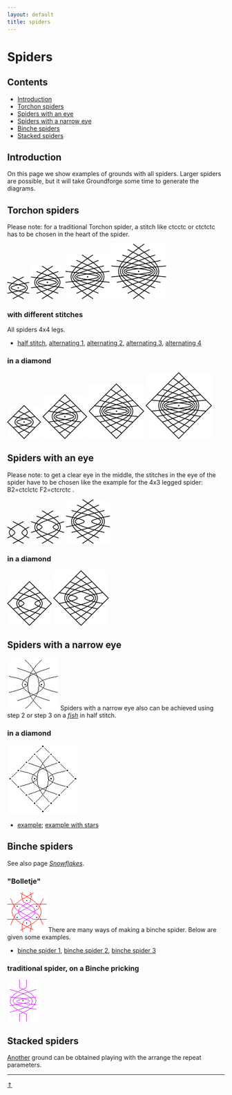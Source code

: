 ```yaml
---
layout: default
title: spiders
---
```


# Spiders

## Contents
* [Introduction](#introduction)
* [Torchon spiders](#torchon-spiders)
* [Spiders with an eye](#spiders-with-an-eye)
* [Spiders with a narrow eye](#spiders-with-a-narrow-eye)
* [Binche spiders](#binche-spiders)
* [Stacked spiders](#stacked-spiders)
     
## Introduction
On this page we show examples of grounds with all spiders. Larger spiders are possible, but it will take Groundforge some time to generate the diagrams.               

## Torchon spiders
Please note: for a traditional Torchon spider, a stitch like <span class="stch">ctcctc</span> or <span class="stch">ctctctc</span> has to be chosen in the heart of the spider.

[![4x2 legs][p-s-4x2]][T-ST2]  [![4x3 legs][p-s-4x3]][T-ST3]  [![4x4 legs][p-s-4x4]][T-ST4]  [![4x5 legs][p-s-4x5]][T-ST5]

### with different stitches
All spiders 4x4 legs.          
* [half stitch][T-half], [alternating 1][T-alt1], [alternating 2][T-alt2], [alternating 3][T-alt3], [alternating 4][T-alt4]

### in a diamond
[![4x2 legs][p-r-4x2]][T-SQ2]  [![4x3 legs][p-r-4x3]][T-SQ3]  [![4x4 legs][p-r-4x4]][T-SQ4]  [![4x5 legs][p-r-4x5]][T-SQ5]

[p-s-4x2]: ../images/spiders/s-4x2.png "4x2 legs"
[p-s-4x3]: ../images/spiders/s-4x3.png "4x3 legs"
[p-s-4x4]: ../images/spiders/s-4x4.png "4x4 legs"
[p-s-4x5]: ../images/spiders/s-4x5.png "4x5 legs"
[p-r-4x2]: ../images/spiders/r-4x2.png "4x2 legs, in ring" 
[p-r-4x3]: ../images/spiders/r-4x3.png "4x3 legs, in ring"
[p-r-4x4]: ../images/spiders/r-4x4.png "4x4 legs, in ring"
[p-r-4x5]: ../images/spiders/r-4x5.png "4x5 legs, in ring"


[T-ST2]: /GroundForge/tiles?whiting=F2_P178&patchWidth=12&patchHeight=15&b1=ctcctc&a2=ctcll&c2=ctcrr&b3=ctctt&d3=ctc&a4=ctc&c4=ctc&tile=-5--,B-C-,-5-5,5-5-&footsideStitch=ctctt&tileStitch=ctc&headsideStitch=ctctt&shiftColsSW=-2&shiftRowsSW=4&shiftColsSE=2&shiftRowsSE=4
[T-ST3]: /GroundForge/tiles?whiting=E4_P158&patchWidth=12&patchHeight=15&b1=ctcctc&a2=ctc&c2=ctc&d2=ctcrr&f2=ctcll&a3=ctcll&b3=ctc&c3=ctcrr&e3=ctc&b4=ctctt&d4=ctc&e4=ctc&f4=ctc&a5=ctc&c5=ctc&d5=ctc&f5=ctc&tile=-5----,B-CD-A,256-5-,-5-535,5-56-2&footsideStitch=ctctt&tileStitch=ctc&headsideStitch=ctctt&shiftColsSW=-3&shiftRowsSW=5&shiftColsSE=3&shiftRowsSE=5
[T-ST4]: /GroundForge/tiles?patchWidth=12&patchHeight=16&b1=ctcttcc&a2=ctc&c2=ctc&d2=ctc&e2=ctcrr&g2=ctcll&h2=ctc&a3=ctc&b3=ctc&c3=ctc&d3=ctcrr&f3=ctc&h3=ctcll&a4=ctcll&b4=ctc&c4=ctcrr&e4=ctc&f4=ctc&g4=ctc&b5=ctctt&d5=ctc&e5=ctc&f5=ctc&g5=ctc&h5=ctc&a6=ctc&c6=ctc&d6=ctc&e6=ctc&g6=ctc&h6=ctc&tile=-5------,B-CDD-AA,2566-5-2,256-535-,-5-56325,5-566-22&footsideStitch=ctctt&tileStitch=ctc&headsideStitch=ctctt&shiftColsSW=-4&shiftRowsSW=6&shiftColsSE=4&shiftRowsSE=6
[T-ST5]: /GroundForge/tiles?patchWidth=18&patchHeight=15&b1=ctcttctc&a2=ctc&c2=ctc&d2=ctc&e2=ctc&f2=ctcrr&h2=ctcll&i2=ctc&j2=ctc&a3=ctc&b3=ctc&c3=ctc&d3=ctc&e3=ctcrr&g3=ctc&i3=ctcll&j3=ctc&a4=ctc&b4=ctc&c4=ctc&d4=ctcrr&f4=ctc&g4=ctc&h4=ctc&j4=ctcll&a5=ctcll&b5=ctc&c5=ctcrr&e5=ctc&f5=ctc&g5=ctc&h5=ctc&i5=ctc&b6=ctctt&d6=ctc&e6=ctc&f6=ctc&g6=ctc&h6=ctc&i6=ctc&j6=ctc&a7=ctc&c7=ctc&d7=ctc&e7=ctc&f7=ctc&h7=ctc&i7=ctc&j7=ctc&tile=-5--------,B-CDDD-AAA,25666-5-22,2566-535-2,256-56325-,-5-5663225,5-5666-222&footsideStitch=ctctt&tileStitch=ctc&headsideStitch=ctctt&shiftColsSW=-5&shiftRowsSW=7&shiftColsSE=5&shiftRowsSE=7

[T-SQ2]: /GroundForge/tiles?patchWidth=12&patchHeight=12&a1=ctctctc&d1=ctct&b2=ctcr&c2=ctct&d2=ctc&e2=ctct&f2=ctcl&a3=ctct&b3=ctct&c3=ctc&e3=ctc&f3=ctct&tile=5--5--,-C632B,566-22&footsideStitch=ctctt&tileStitch=ctct&headsideStitch=ctctt&shiftColsSW=-3&shiftRowsSW=3&shiftColsSE=3&shiftRowsSE=3
[T-SQ5]: /GroundForge/tiles?patchWidth=20&patchHeight=20&a1=ctctctc&g1=ctct&b2=ctc&c2=ctc&d2=ctc&e2=ctc&f2=lctct&g2=ctc&h2=rctct&i2=ctc&j2=ctc&k2=ctc&l2=ctc&a3=ctc&b3=ctc&c3=ctc&d3=ctc&e3=lctct&f3=ctc&g3=ctc&h3=ctc&i3=rctct&j3=ctc&k3=ctc&l3=ctc&a4=ctc&b4=ctc&c4=ctc&d4=lctct&e4=ctc&f4=ctc&g4=ctc&h4=ctc&i4=ctc&j4=rctct&k4=ctc&l4=ctc&a5=ctc&b5=ctc&c5=lctct&d5=ctc&e5=ctc&f5=ctc&g5=ctc&h5=ctc&i5=ctc&j5=ctc&k5=rctct&l5=ctc&a6=ctc&b6=lctct&c6=ctc&d6=ctc&e6=ctc&f6=ctc&h6=ctc&i6=ctc&j6=ctc&k6=ctc&l6=rctct&tile=5-----5-----,-CDDD632AAAB,566666322222,566666322222,566666322222,566666-22222&footsideStitch=ctctt&tileStitch=ctc&headsideStitch=ctctt&shiftColsSW=-6&shiftRowsSW=6&shiftColsSE=6&shiftRowsSE=6
[T-SQ3]: /GroundForge/tiles?patchWidth=15&patchHeight=15&e1=ctct&a1=ctct&h2=ct&g2=ctc&f2=ctcr&e2=ctc&d2=ctcl&c2=ctc&b2=ct&h3=ctc&g3=ctcr&f3=ctc&e3=tct&d3=ctc&c3=ctcl&b3=ctc&a3=ct&h4=ctct&g4=ctc&f4=rct&d4=lct&c4=ctc&b4=ctct&a4=ctc&tile=5---5---,-CD632AB,56663222,5666-222&footsideStitch=ctctt&tileStitch=ctc&headsideStitch=ctctt&shiftColsSW=-4&shiftRowsSW=4&shiftColsSE=4&shiftRowsSE=4&a3=ct&h4=rctct&g4=ctc&f4=rct&d4=lct&c4=ctc&b4=ctct&a4=ctc&tile=5---5---,-CD632AB,56663222,5666-222&tileStitch=ctc&shiftColsSW=-4&shiftRowsSW=4&shiftColsSE=4&shiftRowsSE=4
[T-SQ4]: /GroundForge/tiles?patchWidth=20&patchHeight=20&f1=ctct&a1=ctcc&j2=rct&i2=ctc&h2=rct&g2=ctcr&f2=tct&e2=ctcl&d2=lct&c2=ctc&b2=lct&j3=ctc&i3=rct&h3=ctcr&g3=rct&f3=ctc&e3=lct&d3=ctcl&c3=lct&b3=ctc&a3=ct&j4=rct&i4=ctcr&h4=rct&g4=ctc&f4=tct&e4=ctc&d4=lct&c4=ctcl&b4=lct&a4=ctc&j5=ctcr&i5=rct&h5=ctc&g5=rct&e5=lct&d5=ctc&c5=lct&b5=ctcl&a5=lct&tile=5----5----,-CDD632AAB,5666632222,5666632222,56666-2222&footsideStitch=ctctt&tileStitch=ctc&headsideStitch=ctctt&shiftColsSW=-5&shiftRowsSW=5&shiftColsSE=5&shiftRowsSE=5

[T-half]: /GroundForge/tiles?patchWidth=12&patchHeight=16&b1=ctctct&h2=ct&g2=ctll&e2=ctrr&d2=ct&c2=ct&a2=ct&h3=ctll&f3=ct&d3=ctrr&c3=ct&b3=ct&a3=ct&g4=ct&f4=ct&e4=ct&c4=ctrr&b4=ct&a4=ctll&h5=ct&g5=ct&f5=ct&e5=ct&d5=ct&b5=cttt&h6=ct&g6=ct&e6=ct&d6=ct&c6=ct&a6=ct&tile=-5------,B-CDD-AA,2566-5-2,256-535-,-5-56325,5-566-22&footsideStitch=ctctt&tileStitch=ctc&headsideStitch=ctctt&shiftColsSW=-4&shiftRowsSW=6&shiftColsSE=4&shiftRowsSE=6
[T-alt1]: /GroundForge/tiles?patchWidth=12&patchHeight=16&b1=ctctct&h2=ctct&g2=ctll&e2=ctrr&d2=ctct&c2=ct&a2=ct&h3=ctll&f3=ct&d3=ctrr&c3=ctct&b3=ct&a3=ctct&g4=ct&f4=ctct&e4=ct&c4=ctrr&b4=ctct&a4=ctll&h5=ct&g5=ctct&f5=ct&e5=ctct&d5=ct&b5=cttt&h6=ctct&g6=ct&e6=ct&d6=ctct&c6=ct&a6=ct&tile=-5------,B-CDD-AA,2566-5-2,256-535-,-5-56325,5-566-22&footsideStitch=ctctt&tileStitch=ctc&headsideStitch=ctctt&shiftColsSW=-4&shiftRowsSW=6&shiftColsSE=4&shiftRowsSE=6
[T-alt2]: /GroundForge/tiles?patchWidth=12&patchHeight=16&b1=ctctct&h2=ct&g2=ctctll&e2=ctctrr&d2=ct&c2=ctct&a2=ctct&h3=ctctll&f3=ctct&d3=ctctrr&c3=ct&b3=ctct&a3=ct&g4=ctct&f4=ct&e4=ctct&c4=ctctrr&b4=ct&a4=ctctll&h5=ctct&g5=ct&f5=ctct&e5=ct&d5=ctct&b5=ctcttt&h6=ct&g6=ctct&e6=ctct&d6=ct&c6=ctct&a6=ctct&tile=-5------,B-CDD-AA,2566-5-2,256-535-,-5-56325,5-566-22&footsideStitch=ctctt&tileStitch=ctc&headsideStitch=ctctt&shiftColsSW=-4&shiftRowsSW=6&shiftColsSE=4&shiftRowsSE=6
[T-alt3]: /GroundForge/tiles?patchWidth=12&patchHeight=16&b1=ctctct&h2=ct&g2=ctctll&e2=ctctrr&d2=ct&c2=ctct&a2=ctct&h3=ctll&f3=ct&d3=ctrr&c3=ctct&b3=ct&a3=ctct&g4=ctct&f4=ct&e4=ctct&c4=ctctrr&b4=ct&a4=ctctll&h5=ct&g5=ctct&f5=ct&e5=ctct&d5=ct&b5=cttt&h6=ct&g6=ctct&e6=ctct&d6=ct&c6=ctct&a6=ctct&tile=-5------,B-CDD-AA,2566-5-2,256-535-,-5-56325,5-566-22&footsideStitch=ctctt&tileStitch=ctc&headsideStitch=ctctt&shiftColsSW=-4&shiftRowsSW=6&shiftColsSE=4&shiftRowsSE=6
[T-alt4]: /GroundForge/tiles?patchWidth=12&patchHeight=16&b1=ctctct&h2=ctct&g2=ctll&e2=ctrr&d2=ctct&c2=ct&a2=ct&h3=ctctll&f3=ctct&d3=ctctrr&c3=ct&b3=ctct&a3=ct&g4=ct&f4=ctct&e4=ct&c4=ctrr&b4=ctct&a4=ctll&h5=ctct&g5=ct&f5=ctct&e5=ct&d5=ctct&b5=ctcttt&h6=ctct&g6=ct&e6=ct&d6=ctct&c6=ct&a6=ct&tile=-5------,B-CDD-AA,2566-5-2,256-535-,-5-56325,5-566-22&footsideStitch=ctctt&tileStitch=ctc&headsideStitch=ctctt&shiftColsSW=-4&shiftRowsSW=6&shiftColsSE=4&shiftRowsSE=6

    
## Spiders with an eye
Please note: to get a clear eye in the middle, the stitches in the eye of the spider have to be chosen like the example for the 4x3 legged spider: <span class="stch">B2=ctclctc F2=ctcrctc </span>.

[![4x2 legs][p-se-4x2]][T-SH2]  [![4x3 legs][p-se-4x3]][T-SH3]  [![4x4 legs][p-se-4x4]][T-SH4]

### in a diamond
[![4x3 legs][p-re-4x3]][T-SHQ3]  [![4x4 legs][p-re-4x4]][T-SHQ4]

[p-se-4x2]: ../images/spiders/se-4x2.png "4x2, with eye"
[p-se-4x3]: ../images/spiders/se-4x3.png "4x3, with eye"
[p-se-4x4]: ../images/spiders/se-4x4.png "4x4, with eye"
[p-re-4x3]: ../images/spiders/re-4x3.png "4x3, with eye, in ring"
[p-re-4x4]: ../images/spiders/re-4x4.png "4x4, with eye, in ring"


[T-SH2]: /GroundForge/tiles?patchWidth=8&patchHeight=8&a1=rctclctcrr&c1=lctcrctcll&b2=ctc&d2=ctct&tile=5-5-,-5-5&footsideStitch=ctctt&tileStitch=ctc&headsideStitch=ctctt&shiftColsSW=-2&shiftRowsSW=2&shiftColsSE=2&shiftRowsSE=2
[T-SH3]: /GroundForge/tiles?patchWidth=16&patchHeight=16&a1=ctc&c1=ctc&e1=ctc&b2=ctclctc&f2=ctcrctc&a3=ctc&c3=ctcrr&e3=ctcll&b4=ctcrr&d4=ctc&f4=ctcll&a5=ctctt&c5=ctc&e5=ctc&tile=5-5-5-,-5---5,5-C-B-,-5-5-5,5-5-5-&footsideStitch=ctctt&tileStitch=ctc&headsideStitch=ctctt&shiftColsSW=-3&shiftRowsSW=5&shiftColsSE=3&shiftRowsSE=5
[T-SH4]: /GroundForge/tiles?patchWidth=19&patchHeight=19&a1=ctc&c1=ctc&d1=ctc&f1=ctc&g1=ctc&b2=ctclctc&h2=ctcrctc&a3=ctc&c3=ctc&d3=ctcrr&f3=ctcll&g3=ctc&b4=ctc&c4=ctcrr&e4=ctc&g4=ctcll&h4=ctc&a5=ctc&b5=ctcrr&d5=ctc&e5=ctc&f5=ctc&h5=ctcll&a6=ctctt&c6=ctc&d6=ctc&f6=ctc&g6=ctc&tile=5-25-56-,-5-----5,5-CD-AB-,-56-5-25,56-535-2,5-56-25-&footsideStitch=ctctt&tileStitch=ctc&headsideStitch=ctctt&shiftColsSW=-4&shiftRowsSW=6&shiftColsSE=4&shiftRowsSE=6

[T-SHQ3]: /GroundForge/tiles?patchWidth=15&patchHeight=15&b1=ctclctc&e1=ctct&h1=ctcrctc&a2=ctc&c2=ctc&d2=lctct&e2=ctc&f2=rctct&g2=ctc&b3=ctc&c3=lctct&d3=ctc&f3=ctc&g3=rctct&h3=ctc&a4=ctc&b4=lctct&c4=ctc&e4=ctc&g4=ctc&h4=rctct&tile=-5--5--5,5-C632B-,-566-225,566-5-22&footsideStitch=ctctt&tileStitch=ctc&headsideStitch=ctctt&shiftColsSW=-4&shiftRowsSW=4&shiftColsSE=4&shiftRowsSE=4
[T-SHQ4]: /GroundForge/tiles?patchWidth=20&patchHeight=20&b1=lctcl&f1=ctct&j1=rctcr&a2=ctc&c2=ctc&d2=ctc&e2=lctct&f2=ctc&g2=rctct&h2=ctc&i2=ctc&b3=ctc&c3=ctc&d3=lctct&e3=ctc&f3=ctc&g3=ctc&h3=rctct&i3=ctc&j3=ctc&a4=ctc&b4=ctc&c4=lctct&d4=ctc&e4=ctc&g4=ctc&h4=ctc&i4=rctct&j4=ctc&a5=ctc&b5=lctct&c5=ctc&d5=ctc&f5=ctc&h5=ctc&i5=ctc&j5=rctct&tile=-5---5---5,5-CD632AB-,-566632225,56666-2222,5666-5-222&footsideStitch=ctctt&tileStitch=ctc&headsideStitch=ctctt&shiftColsSW=-5&shiftRowsSW=5&shiftColsSE=5&shiftRowsSE=5

## Spiders with a narrow eye
[![spider with narrow eye][p-sp-narrow-eye]][t-sp-narrow-eye]
Spiders with a narrow eye also can be achieved using <span class="elem">step 2</span> or <span class="elem">step 3</span> on a [_fish_][page-dr-fish] in <span class="stch">half stitch</span>.
<p style="clear: both"></p>

[p-sp-narrow-eye]: ../images/spiders/g-sn3.png?align=left "spider with a narrow eye" 
[t-sp-narrow-eye]: /GroundForge/tiles?patchWidth=16&patchHeight=16&a1=ctc&b1=ctc&d1=ctc&e1=ctc&f1=ctc&a2=ctc&e2=ctc&a3=ctc&b3=ctc&d3=ctc&e3=ctc&f3=ctc&a4=ctcrr&c4=ttctc&e4=ctcll&b5=ctc&d5=ctc&f5=ctctt&tile=86-215,4---7-,1C-B83,7-5-4-,-5-5-5&footsideStitch=ctctt&tileStitch=ctc&headsideStitch=ctctt&shiftColsSW=-3&shiftRowsSW=5&shiftColsSE=3&shiftRowsSE=5
[page-dr-fish]: ../docs/droste#fish

### in a diamond
![spider with narrow eye, diamond][p-snq3]

* [example][t-snq3]; [example with stars][t-snq3st]

[p-snq3]: ../images/spiders/g-snq3.png "spider with a narrow eye in a diamond"
[t-snq3]: /GroundForge/tiles?patchWidth=16&patchHeight=16&c1=ctct&f1=ctc&h1=ctc&a2=ctc&b2=lctct&c2=ctc&d2=rctct&e2=ctc&f2=ctc&g2=ctc&h2=ctc&a3=lctct&b3=ctc&d3=ctc&e3=rctct&f3=ctc&h3=ctc&a4=ctc&b4=ctc&c4=ctc&d4=ctc&e4=ctc&f4=rctct&g4=ctc&h4=lctct&tile=--5--7-4,C632B831,66-224-7,31583256&footsideStitch=ctctt&tileStitch=ctc&headsideStitch=ctctt&shiftColsSW=-4&shiftRowsSW=4&shiftColsSE=4&shiftRowsSE=4
[t-snq3st]: /GroundForge/tiles?patchWidth=16&patchHeight=16&h1=clc&f1=crc&c1=ctct&h2=ctt&g2=ctc&f2=ctt&e2=rcl&d2=rctct&c2=ctc&b2=lctct&a2=lcr&h3=ctc&f3=ctc&e3=rctct&d3=ctc&b3=ctc&a3=lctct&h4=lctct&g4=ctc&f4=rctct&e4=rrclcrc&d4=ttc&c4=ctc&b4=ttc&a4=llcrclc&tile=--5--7-4,C632B831,66-224-7,31583256&tileStitch=ctc&shiftColsSW=-4&shiftRowsSW=4&shiftColsSE=4&shiftRowsSE=4

## Binche spiders 
See also page [_Snowflakes_][snow-page].      

[snow-page]: ../docs/snowflakes

### "Bolletje"  
![binche spider][p-bolletje]
There are many ways of making a binche spider. Below are given some examples.
<p style="clear: both"></p>

* [binche spider 1][T-SP-BB1], [binche spider 2][T-SP-BB2], [binche spider 3][T-SP-BB3]

[p-bolletje]: ../images/spiders/w-bi-boll.png?align=left "bolletje"

[T-SP-BB1]: /GroundForge/tiles?patchWidth=16&patchHeight=16&a1=ctc&c1=ctc&d1=ctct&f1=rctct&g1=ctc&h1=lctct&j1=ctct&k1=ctc&b2=ctc&g2=ctct&l2=ctc&a3=ctc&c3=ctc&d3=lctct&f3=ctct&g3=ctc&h3=ctct&j3=rctct&k3=ctc&b4=ctc&c4=lctct&d4=ctct&e4=ctct&f4=ctc&h4=ctc&i4=ctct&j4=ctct&k4=rctct&l4=ctc&tile=5-27-256-46-,-5----5----5,5-CD-B3C-AB-,-56866-22125&footsideStitch=ctctt&tileStitch=ctc&headsideStitch=ctctt&shiftColsSW=-6&shiftRowsSW=4&shiftColsSE=6&shiftRowsSE=4
[T-SP-BB2]: /GroundForge/tiles?whiting=G4_P201&patchWidth=21&patchHeight=14&i1=ctctt&f1=ctc&e1=ctc&d1=ctc&b1=ctc&a1=ctctt&g2=ctcrr&i3=ctctt&f3=ctc&e3=ctc&d3=ctc&b3=ctcll&a3=ctctt&n4=ctctt&l4=ctctt&j4=ctctt&h4=ctctt&f4=ctt&d4=ctcll&c4=ctcll&b4=ctctt&g5=ctctt&c5=ctctt&n6=ctctt&j6=ctctt&m7=c&k7=ctc&j7=ctc&i7=ctctt&g7=ctctt&e7=ctctt&c7=ctctt&a7=ctctt&tile=56-o98-z5-----,------5-------,ag-aab-wd-----,-256-m-l-o-k-e,--5---5---y-w-,---w-y---b---c,h-g-5-n-l3h-e-,&footsideStitch=ctctt&tileStitch=ctc&headsideStitch=ctctt&shiftColsSW=-7&shiftRowsSW=7&shiftColsSE=7&shiftRowsSE=7
[T-SP-BB3]: /GroundForge/tiles?patchWidth=21&patchHeight=14&i1=ctctt&h1=ctc&f1=ctc&e1=ctc&d1=ctc&b1=ctc&a1=ctctt&g2=ctc&i3=ctctt&h3=ctcrr&f3=ctc&e3=ctc&d3=ctc&b3=ctcll&a3=ctctt&n4=ctctt&l4=ctctt&j4=ctctt&h4=ctctt&f4=ctt&d4=ctcll&c4=ctcll&b4=ctctt&g5=ctctt&c5=ctctt&n6=ctctt&j6=ctctt&m7=c&k7=ctc&j7=ctc&i7=ctctt&g7=ctctt&e7=ctctt&c7=ctctt&a7=ctctt&tile=56-o98-j5-----,------5-------,ag-aae-cd-----,-256-m-l-o-k-e,--5---5---y-w-,---w-y---b---c,h-g-5-n-l3h-e-,&footsideStitch=ctctt&tileStitch=ctc&headsideStitch=ctctt&shiftColsSW=-7&shiftRowsSW=7&shiftColsSE=7&shiftRowsSE=7

### traditional spider, on a Binche pricking  
[![binche small spider][p-bi-spin]][t-bi-spin]

[p-bi-spin]: ../images/spiders/w-bi-spider.png "spider on binche pricking"
[t-bi-spin]: /GroundForge/tiles?patchWidth=15&patchHeight=15&a1=ctcctc&e1=ctctttctc&b2=ctc&c2=ctcrrr&d2=ctc&e2=ctc&f2=ctc&g2=ctclll&h2=ctc&a3=ctc&b3=ctcrrr&c3=ctc&d3=ctc&f3=ctc&g3=ctc&h3=ctclll&tile=5---5---,-CD632AB,5666-222&footsideStitch=ctctt&tileStitch=ctc&headsideStitch=ctctt&shiftColsSW=-4&shiftRowsSW=3&shiftColsSE=4&shiftRowsSE=3

## Stacked spiders
[Another][T-SA1] ground can be obtained playing with the <span class="elem">arrange the repeat</span> parameters.

[T-SA1]: /GroundForge/tiles?patchWidth=15&patchHeight=15&b1=ctc&a2=ctcll&c2=ctcrr&b3=ctctt&d3=ctc&a4=ctc&c4=ctc&d5=ctc&a6=ctcrr&c6=ctcll&b7=ctctt&d7=ctc&a8=ctc&c8=ctc&tile=-5--,B-C-,-5-5,5-5-,---5,C-B-,-5-5,5-5-&footsideStitch=ctctt&tileStitch=ctc&headsideStitch=ctctt&shiftColsSW=-2&shiftRowsSW=8&shiftColsSE=2&shiftRowsSE=8

***
[&uArr;]()  








